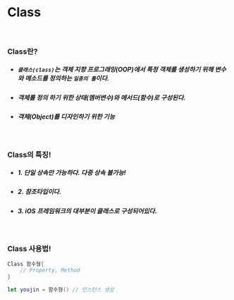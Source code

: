 # Class

<br>

### Class란?
- ##### `클래스(class)`는 객체 지향 프로그래밍(OOP)에서 특정 객체를 생성하기 위해 변수와 메소드를 정의하는 `일종의 틀`이다.
- ##### 객체를 정의 하기 위한 상태(멤버변수)와 메서드(함수)로 구성된다.
- ##### 객체(Object)를 디자인하기 위한 기능

<br>

### Class의 특징!
- ##### 1. 단일 상속만 가능하다. 다중 상속 불가능!
- ##### 2. 참조타입이다.
- ##### 3. iOS 프레임워크의 대부분이 클래스로 구성되어있다.

<br>

### Class 사용법!
```Swift
Class 함수형{
    // Property, Method 
}

let youjin = 함수형() // 인스턴스 생성
```